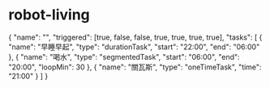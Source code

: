 # robot-living

{
"name": "",
"triggered": [true, false, false, true, true, true, true],
"tasks": [
{
"name": "早睡早起",
"type": "durationTask",
"start": "22:00",
"end": "06:00"
},
{
"name": "喝水",
"type": "segmentedTask",
"start": "06:00",
"end": "20:00",
"loopMin": 30
},
{
"name": "關瓦斯",
"type": "oneTimeTask",
"time": "21:00"
}
]
}